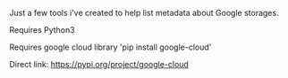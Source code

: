 Just a few tools i've created to help list metadata about Google storages.

Requires Python3

Requires google cloud library 'pip install google-cloud'

Direct link: https://pypi.org/project/google-cloud
